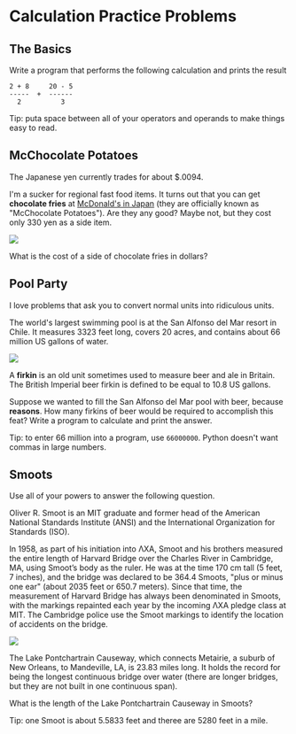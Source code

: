 # Calculation Practice Problems

## The Basics

Write a program that performs the following calculation and prints the result

```
2 + 8     20 - 5 
-----  +  ------
  2          3
```

Tip: puta space between all of your operators and operands to make things easy to read.

## McChocolate Potatoes

The Japanese yen currently trades for about $.0094.

I'm a sucker for regional fast food items. It turns out that you can get **chocolate fries** at [McDonald's in Japan](https://www.eater.com/2016/1/19/10790586/mcdonalds-chocolate-fries-japan) (they are officially known
as "McChocolate Potatoes"). Are they any good? Maybe not, but they cost only 330 yen as a side item.

![](https://cdn.vox-cdn.com/thumbor/WMJG04bu5nCmDiQ5mh0_chXelTY=/247x0:787x405/1820x1213/filters:focal(247x0:787x405):format(webp)/cdn.vox-cdn.com/uploads/chorus_image/image/48592139/McDonald_s_Chocolate_Fries.0.0.jpg)

What is the cost of a side of chocolate fries in dollars?

## Pool Party

I love problems that ask you to convert normal units into ridiculous units.

The world's largest swimming pool is at the San Alfonso del Mar resort in Chile. It measures 3323 feet long, covers 20 acres, and contains about 66 million US gallons of water.

![](https://twistedsifter.files.wordpress.com/2012/05/san-alfonso-del-mar-aerial-satellite-from-above-algarrobo-chile-5.jpg?w=800)

A **firkin** is an old unit sometimes used to measure beer and ale in Britain. The British Imperial beer firkin is defined to be equal to 10.8 US gallons.

Suppose we wanted to fill the San Alfonso del Mar pool with beer, because **reasons**. How many firkins of beer would be required to accomplish this feat? Write a program to calculate and print the answer.

Tip: to enter 66 million into a program, use `66000000`. Python doesn't want commas in large numbers.

## Smoots

Use all of your powers to answer the following question.

Oliver R. Smoot is an MIT graduate and former head of the American National Standards Institute (ANSI) and the International Organization for Standards (ISO).

In 1958, as part of his initiation into ΛXA, Smoot and his brothers measured the entire length of Harvard Bridge over the Charles River in Cambridge, MA, using Smoot’s body as the ruler. He was at the time 170 cm tall (5 feet, 7 inches), and the bridge was declared to be 364.4 Smoots, "plus or minus one ear" (about 2035 feet or 650.7 meters). Since that time, the measurement of Harvard Bridge has always been denominated in Smoots, with the markings repainted each year by the incoming ΛXA pledge class at MIT. The Cambridge police use the Smoot markings to identify the location of accidents on the bridge.

![](https://alum.mit.edu/sites/default/files/styles/article_desktop/public/images/SMOOT.jpg?itok=jMC7rC_T)

The Lake Pontchartrain Causeway, which connects Metairie, a suburb of New Orleans, to Mandeville, LA, is 23.83 miles long. It holds the record for being the longest continuous bridge over water (there are longer bridges, but they are not built in one continuous span).

What is the length of the Lake Pontchartrain Causeway in Smoots?

Tip: one Smoot is about 5.5833 feet and theree are 5280 feet in a mile.

